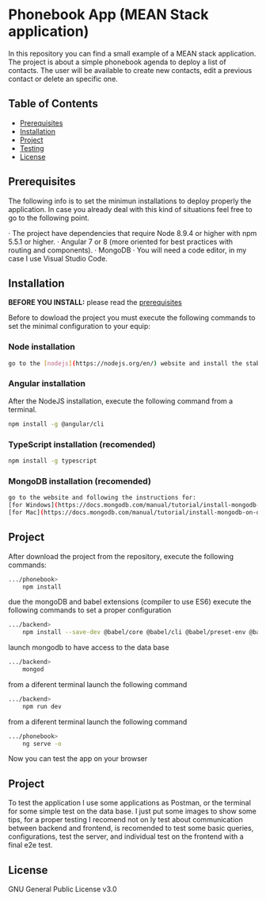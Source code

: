 # Phonebook App (MEAN Stack application)
In this repository you can find a small example of a MEAN stack application.
The project is about a simple phonebook agenda to deploy a list of contacts. The user will be available to create new contacts, edit a previous contact or delete an specific one.


## Table of Contents

* [Prerequisites](#prerequisites)
* [Installation](#installation)
* [Project](#project)
* [Testing](#testing)
* [License](#license)

## Prerequisites


The following info is to set the minimun installations to deploy properly the application. In case you already deal with this kind of situations feel free to go to the following point.

· The project have dependencies that require Node 8.9.4 or higher with npm 5.5.1 or higher.
· Angular 7 or 8 (more oriented for best practices with routing and components).
· MongoDB
· You will need a code editor, in my case I use Visual Studio Code.

## Installation

**BEFORE YOU INSTALL:** please read the [prerequisites](#prerequisites)

Before to dowload the project you must execute the following commands to set the minimal configuration to your equip:

### Node installation
```bash
go to the [nodejs](https://nodejs.org/en/) website and install the stable version.
```

### Angular installation
After the NodeJS installation, execute the following command from a terminal.
```bash
npm install -g @angular/cli
```

### TypeScript installation (recomended)
```bash
npm install -g typescript
```

### MongoDB installation (recomended)
```bash
go to the website and following the instructions for:
[for Windows](https://docs.mongodb.com/manual/tutorial/install-mongodb-on-windows/)
[for Mac](https://docs.mongodb.com/manual/tutorial/install-mongodb-on-os-x/)
```


## Project

After download the project from the repository, execute the following commands:

```bash
.../phonebook>
    npm install
```

due the mongoDB and babel extensions (compiler to use ES6) execute the following commands to set a proper configuration
```bash
.../backend>
    npm install --save-dev @babel/core @babel/cli @babel/preset-env @babel/node
```

launch mongodb to have access to the data base
```bash
.../backend>
    mongod
```

from a diferent terminal launch the following command
```bash
.../backend>
    npm run dev
```

from a diferent terminal launch the following command
```bash
.../phonebook>
    ng serve -o
```

Now you can test the app on your browser

## Project

To test the application I use some applications as Postman, or the terminal for some simple test on the data base.
I just put some images to show some tips, for a proper testing I recomend not on ly test about communication between backend and frontend, is recomended to test some basic queries, configurations, test the server, and individual test on the frontend with a final e2e test.




## License

GNU General Public License v3.0

